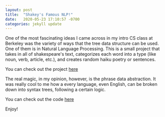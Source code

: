 ```yaml
---
layout: post
title:  "Shakey's Famous NLP!"
date:   2020-05-23 17:10:57 -0700
categories: jekyll update
---
```

One of the most fascinating ideas I came across in my intro CS class at Berkeley was the variety of ways that the tree data structure can be used. One of them is in Natural Language Processing. This is a small project that takes in all of shakespeare's text, categorizes each word into a type (like noun, verb, article, etc.), and creates random haiku poetry or sentences.

You can check out the project [here][project-site]

The real magic, in my opinion, however, is the phrase data abstraction. It was really cool to me how a every language, even English, can be broken down into syntax trees, following a certain logic.

You can check out the code [here][code-site]

Enjoy!

[project-site]: https://rammkripa.pythonanywhere.com
[code-site]:   https://github.com/rammkripa/haiku